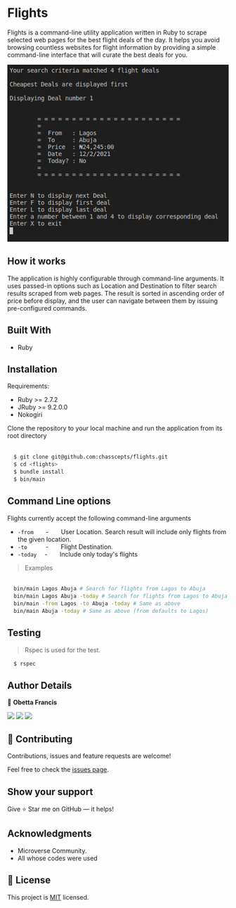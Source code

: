 # Flights

Flights is a command-line utility application written in Ruby to scrape selected web pages for the best flight deals of the day. It helps you avoid browsing countless websites for flight information by providing a simple command-line interface that will curate the best deals for you.

![screenshot](./app_screenshot.png)

## How it works

The application is highly configurable through command-line arguments. It uses passed-in options such as Location and Destination to filter search results scraped from web pages. The result is sorted in ascending order of price before display, and the user can navigate between them by issuing pre-configured commands.

## Built With

- Ruby

## Installation

Requirements:

- Ruby >= 2.7.2
- JRuby >= 9.2.0.0
- Nokogiri

Clone the repository to your local machine and run the application from its root directory

```bash

  $ git clone git@github.com:chasscepts/flights.git
  $ cd <flights>
  $ bundle install
  $ bin/main

```

## Command Line options

Flights currently accept the following command-line arguments

- `-from`  -  User Location. Search result will include only flights from the given location.
- `-to`   -  Flight Destination.
- `-today`  -  Include only today's flights

>Examples
```bash

  bin/main Lagos Abuja # Search for flights from Lagos to Abuja
  bin/main Lagos Abuja -today # Search for flights from Lagos to Abuja with a take-off date of today
  bin/main -from Lagos -to Abuja -today # Same as above
  bin/main Abuja -today # Same as above (from defaults to Lagos)

```

## Testing
> Rspec is used for the test.
```bash
  $ rspec
```

## Author Details

👤 **Obetta Francis**

[![](https://img.shields.io/badge/GitHub-100000?style=for-the-badge&logo=github&logoColor=white)](https://github.com/chasscepts) [![](https://img.shields.io/badge/Twitter-1DA1F2?style=for-the-badge&logo=twitter&logoColor=white)](https://twitter.com/chasscepts) [![](https://img.shields.io/badge/LinkedIn-0077B5?style=for-the-badge&logo=linkedin&logoColor=white)](https://www.linkedin.com/in/chasscepts/)

## 🤝 Contributing

Contributions, issues and feature requests are welcome!

Feel free to check the [issues page](https://github.com/chasscepts/flights/issues).

## Show your support

Give ⭐ Star me on GitHub — it helps!

## Acknowledgments

- Microverse Community.
- All whose codes were used

## 📝 License

This project is [MIT](./LICENSE) licensed.
